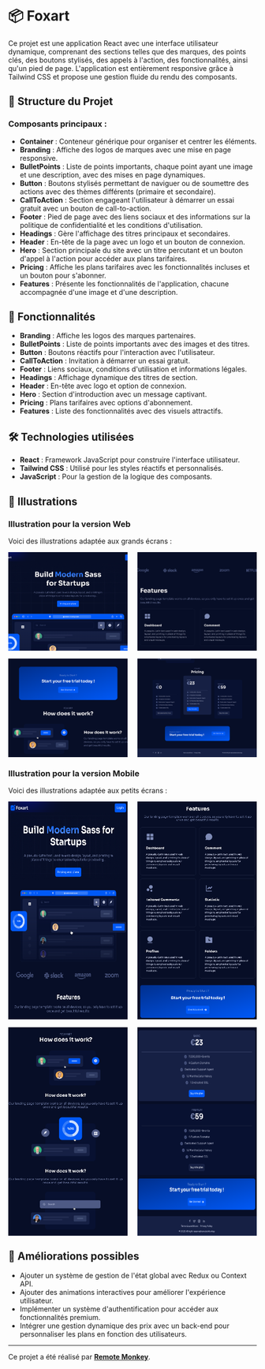 # 📦 Foxart

Ce projet est une application React avec une interface utilisateur dynamique, comprenant des sections telles que des marques, des points clés, des boutons stylisés, des appels à l'action, des fonctionnalités, ainsi qu'un pied de page. L'application est entièrement responsive grâce à Tailwind CSS et propose une gestion fluide du rendu des composants.

## 📁 Structure du Projet

### Composants principaux :
- **Container** : Conteneur générique pour organiser et centrer les éléments.
- **Branding** : Affiche des logos de marques avec une mise en page responsive.
- **BulletPoints** : Liste de points importants, chaque point ayant une image et une description, avec des mises en page dynamiques.
- **Button** : Boutons stylisés permettant de naviguer ou de soumettre des actions avec des thèmes différents (primaire et secondaire).
- **CallToAction** : Section engageant l'utilisateur à démarrer un essai gratuit avec un bouton de call-to-action.
- **Footer** : Pied de page avec des liens sociaux et des informations sur la politique de confidentialité et les conditions d'utilisation.
- **Headings** : Gère l'affichage des titres principaux et secondaires.
- **Header** : En-tête de la page avec un logo et un bouton de connexion.
- **Hero** : Section principale du site avec un titre percutant et un bouton d'appel à l'action pour accéder aux plans tarifaires.
- **Pricing** : Affiche les plans tarifaires avec les fonctionnalités incluses et un bouton pour s'abonner.
- **Features** : Présente les fonctionnalités de l'application, chacune accompagnée d'une image et d'une description.

## 🎨 Fonctionnalités
- **Branding** : Affiche les logos des marques partenaires.
- **BulletPoints** : Liste de points importants avec des images et des titres.
- **Button** : Boutons réactifs pour l'interaction avec l'utilisateur.
- **CallToAction** : Invitation à démarrer un essai gratuit.
- **Footer** : Liens sociaux, conditions d'utilisation et informations légales.
- **Headings** : Affichage dynamique des titres de section.
- **Header** : En-tête avec logo et option de connexion.
- **Hero** : Section d'introduction avec un message captivant.
- **Pricing** : Plans tarifaires avec options d'abonnement.
- **Features** : Liste des fonctionnalités avec des visuels attractifs.

## 🛠️ Technologies utilisées
- **React** : Framework JavaScript pour construire l'interface utilisateur.
- **Tailwind CSS** : Utilisé pour les styles réactifs et personnalisés.
- **JavaScript** : Pour la gestion de la logique des composants.

## 📸 Illustrations

### Illustration pour la version Web
Voici des illustrations adaptée aux grands écrans :

<div>
  <div style="display: flex; justify-content: space-between;">
    <img src="src/assets/1.png" alt="Web Illustration 1" style="width: 48%; height: 200px; object-fit: cover;"/>
    <img src="src/assets/2.png" alt="Web Illustration 2" style="width: 48%; height: 200px; object-fit: cover;"/>
  </div>
  <div style="display: flex; justify-content: space-between; margin-top: 16px;">
    <img src="src/assets/3.png" alt="Web Illustration 3" style="width: 48%; height: 200px; object-fit: cover;"/>
    <img src="src/assets/4.png" alt="Web Illustration 4" style="width: 48%; height: 200px; object-fit: cover;"/>
  </div>
</div>



### Illustration pour la version Mobile
Voici des illustrations adaptée aux petits écrans :

<div>
  <div style="display: flex; justify-content: space-between;">
    <img src="src/assets/Mobile1.png" alt="Mobile Illustration 1" style="width: 48%; height: auto;"/>
    <img src="src/assets/Mobile2.png" alt="Mobile Illustration 2" style="width: 48%; height: auto;"/>
  </div>
  <div style="display: flex; justify-content: space-between; margin-top: 16px;">
    <img src="src/assets/Mobile3.png" alt="Mobile Illustration 3" style="width: 48%; height: auto;"/>
    <img src="src/assets/Mobile5.png" alt="Mobile Illustration 4" style="width: 48%; height: auto;"/>
  </div>
</div>

## 📌 Améliorations possibles
- Ajouter un système de gestion de l'état global avec Redux ou Context API.
- Ajouter des animations interactives pour améliorer l'expérience utilisateur.
- Implémenter un système d'authentification pour accéder aux fonctionnalités premium.
- Intégrer une gestion dynamique des prix avec un back-end pour personnaliser les plans en fonction des utilisateurs.

---

Ce projet a été réalisé par **[Remote Monkey](https://www.youtube.com/watch?v=1oGo9QYpAMU)**.
